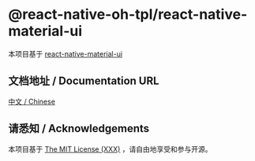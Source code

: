 # @react-native-oh-tpl/react-native-material-ui
本项目基于 [react-native-material-ui](https://github.com/xotahal/react-native-material-ui)

## 文档地址 / Documentation URL 

[中文 / Chinese](https://gitee.com/react-native-oh-library/usage-docs/blob/master/zh-cn/react-native-material-ui.md)


## 请悉知 / Acknowledgements

本项目基于 [The MIT License (XXX)](https://github.com/react-native-oh-library/react-native-material-ui/blob/sig/LICENSE) ，请自由地享受和参与开源。
